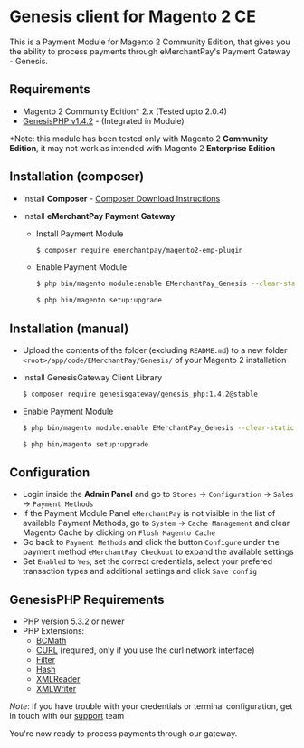Genesis client for Magento 2 CE
=============================

This is a Payment Module for Magento 2 Community Edition, that gives you the ability to process payments through eMerchantPay's Payment Gateway - Genesis.

Requirements
------------

* Magento 2 Community Edition* 2.x (Tested upto 2.0.4)
* [GenesisPHP v1.4.2](https://github.com/GenesisGateway/genesis_php) - (Integrated in Module)

*Note: this module has been tested only with Magento 2 __Community Edition__, it may not work
as intended with Magento 2 __Enterprise Edition__

Installation (composer)
---------------------
* Install __Composer__ - [Composer Download Instructions](https://getcomposer.org/doc/00-intro.md)

* Install __eMerchantPay Payment Gateway__

    * Install Payment Module

        ```sh
        $ composer require emerchantpay/magento2-emp-plugin
        ```

    * Enable Payment Module 
        
        ```sh
        $ php bin/magento module:enable EMerchantPay_Genesis --clear-static-content
        ```

        ```sh
        $ php bin/magento setup:upgrade
        ```

Installation (manual)
---------------------

* Upload the contents of the folder (excluding ```README.md```) to a new folder ```<root>/app/code/EMerchantPay/Genesis/``` of your Magento 2 installation
* Install GenesisGateway Client Library
    
    ```sh
    $ composer require genesisgateway/genesis_php:1.4.2@stable
    ```

* Enable Payment Module 

    ```sh
    $ php bin/magento module:enable EMerchantPay_Genesis --clear-static-content
    ```

    ```sh
    $ php bin/magento setup:upgrade
    ```

Configuration
---------------------

* Login inside the __Admin Panel__ and go to ```Stores``` -> ```Configuration``` -> ```Sales``` -> ```Payment Methods```
* If the Payment Module Panel ```eMerchantPay``` is not visible in the list of available Payment Methods, 
  go to  ```System``` -> ```Cache Management``` and clear Magento Cache by clicking on ```Flush Magento Cache```
* Go back to ```Payment Methods``` and click the button ```Configure``` under the payment method ```eMerchantPay Checkout``` to expand the available settings
* Set ```Enabled``` to ```Yes```, set the correct credentials, select your prefered transaction types and additional settings and click ```Save config```

GenesisPHP Requirements
------------

* PHP version 5.3.2 or newer
* PHP Extensions:
    * [BCMath](https://php.net/bcmath)
    * [CURL](https://php.net/curl) (required, only if you use the curl network interface)
    * [Filter](https://php.net/filter)
    * [Hash](https://php.net/hash)
    * [XMLReader](https://php.net/xmlreader)
    * [XMLWriter](https://php.net/xmlwriter)

_Note_: If you have trouble with your credentials or terminal configuration, get in touch with our [support] team

You're now ready to process payments through our gateway.

[support]: mailto:tech-support@emerchantpay.net

